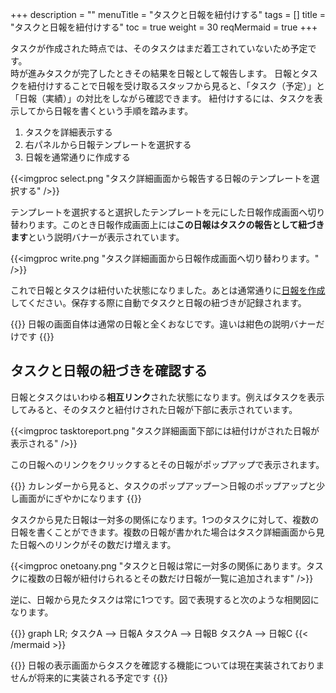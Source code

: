 +++
description = ""
menuTitle = "タスクと日報を紐付けする"
tags = []
title = "タスクと日報を紐付けする"
toc = true
weight = 30
reqMermaid = true
+++

タスクが作成された時点では、そのタスクはまだ着工されていないため予定です。  
時が進みタスクが完了したときその結果を日報として報告します。
日報とタスクを紐付けすることで日報を受け取るスタッフから見ると、「タスク（予定）」と「日報（実績）」の対比をしながら確認できます。
紐付けするには、タスクを表示してから日報を書くという手順を踏みます。

1. タスクを詳細表示する
1. 右パネルから日報テンプレートを選択する
1. 日報を通常通りに作成する

{{<imgproc select.png "タスク詳細画面から報告する日報のテンプレートを選択する" />}}

テンプレートを選択すると選択したテンプレートを元にした日報作成画面へ切り替わります。このとき日報作成画面上には**この日報はタスクの報告として紐づきます**という説明バナーが表示されています。

{{<imgproc write.png "タスク詳細画面から日報作成画面へ切り替わります。" />}}

これで日報とタスクは紐付いた状態になりました。あとは通常通りに[日報を作成](/report/write/write/)してください。保存する際に自動でタスクと日報の紐づきが記録されます。

{{<alice pos="right" icon="here">}}
日報の画面自体は通常の日報と全くおなじです。違いは紺色の説明バナーだけです
{{</alice>}}

## タスクと日報の紐づきを確認する

日報とタスクはいわゆる**相互リンク**された状態になります。例えばタスクを表示してみると、そのタスクと紐付けされた日報が下部に表示されています。

{{<imgproc tasktoreport.png "タスク詳細画面下部には紐付けがされた日報が表示される" />}}

この日報へのリンクをクリックするとその日報がポップアップで表示されます。  

{{<alice pos="right" icon="here">}}
カレンダーから見ると、タスクのポップアップー＞日報のポップアップと少し画面がにぎやかになります
{{</alice>}}

タスクから見た日報は一対多の関係になります。1つのタスクに対して、複数の日報を書くことができます。複数の日報が書かれた場合はタスク詳細画面から見た日報へのリンクがその数だけ増えます。

{{<imgproc onetoany.png "タスクと日報は常に一対多の関係にあります。タスクに複数の日報が紐付けられるとその数だけ日報が一覧に追加されます" />}}

逆に、日報から見たタスクは常に1つです。図で表現すると次のような相関図になります。

{{<mermaid align="center">}}
graph LR;
  タスクA --> 日報A
  タスクA --> 日報B
  タスクA --> 日報C
{{< /mermaid >}}

{{<alice pos="right" icon="default">}}
日報の表示画面からタスクを確認する機能については現在実装されておりませんが将来的に実装される予定です
{{</alice>}}
